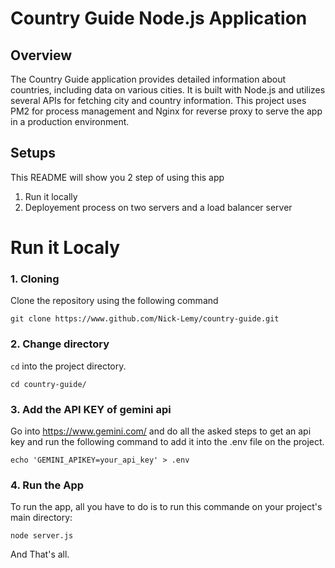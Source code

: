 # Country Guide Node.js Application

## Overview
The Country Guide application provides detailed information about countries, including data on various cities. It is built with Node.js and utilizes several APIs for fetching city and country information. This project uses PM2 for process management and Nginx for reverse proxy to serve the app in a production environment.

## Setups
This README will show you 2 step of using this app
1. Run it locally 
2. Deployement process on two servers and a load balancer server

# Run it Localy
### 1. Cloning
Clone the repository using the following command

```
git clone https://www.github.com/Nick-Lemy/country-guide.git
```

### 2. Change directory
`cd` into the project directory.
```
cd country-guide/
```

### 3. Add the API KEY of gemini api
Go into https://www.gemini.com/ and do all the asked steps to get an api key
and run the following command to add it into the .env file on the project.

```
echo 'GEMINI_APIKEY=your_api_key' > .env
```

### 4. Run the App
To run the app, all you have to do is to run this commande on your project's main directory:
 ```
node server.js
```` 
And That's all.